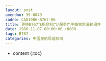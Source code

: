 ```yaml
---
layout: post
amendno: 39-0049
cadno: CAD1986-B767-06
title: 更换B767飞机登机门/服务门平衡钢索滑轮组件
date: 1986-11-07 00:00:00 +0800
tags: B767
categories: 中国民航局适航司
---
```


* content
{:toc}


